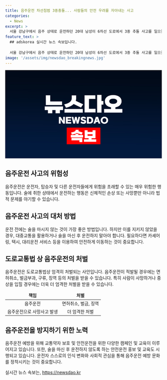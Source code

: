 ```yaml
---
title: 음주운전 차선침범 3중충돌... 사람들의 안전 우려를 자아내는 사고
categories:
  - News
excerpt: >
  서울 강남구에서 음주 상태로 운전하던 20대 남성이 6차선 도로에서 3중 추돌 사고를 일으켰습니다. 차선 침범으로 전방 차량을 들이받고, 3대의 차량이 사고를 당했지만 부상자는 없었습니다. 운전자의 혈중 알코올농도는 면허 정지 수준이었고, 경찰은 음주운전 혐의로 입건했습니다. (150자)
feature_text: >
  ## adskorea 실시간 뉴스 속보입니다.

  서울 강남구에서 음주 상태로 운전하던 20대 남성이 6차선 도로에서 3중 추돌 사고를 일으켰습니다. 차선 침범으로 전방 차량을 들이받고, 3대의 차량이 사고를 당했지만 부상자는 없었습니다. 운전자의 혈중 알코올농도는 면허 정지 수준이었고, 경찰은 음주운전 혐의로 입건했습니다. (150자)
image: '/assets/img/newsdao_breakingnews.jpg'
---
```


<p><img src="/assets/img/newsdao_breakingnews.jpg" alt="adskorea 속보" /></p>

<h2 data-ke-size="size26">음주운전 사고의 위험성</h2>

<p data-ke-size="size16">음주운전은 운전자, 탑승자 및 다른 운전자들에게 위험을 초래할 수 있는 매우 위험한 행동입니다. 술에 취한 상태에서 운전하는 행동은 신체적인 손상 또는 사망뿐만 아니라 법적 문제를 야기할 수 있습니다.</p>

<h2 data-ke-size="size26">음주운전 사고의 대처 방법</h2>

<p data-ke-size="size16">운전 전에는 술을 마시지 않는 것이 가장 좋은 방법입니다. 하지만 이를 지키지 않았을 경우, 대중교통을 활용하거나 술을 마신 후 운전하지 말아야 합니다. 필요하다면 카셰어링, 택시, 대리운전 서비스 등을 이용하여 안전하게 이동하는 것이 중요합니다.</p>

<h2 data-ke-size="size26">도로교통법 상 음주운전의 처벌</h2>

<p data-ke-size="size16">음주운전은 도로교통법상 엄격히 처벌되는 사안입니다. 음주운전이 적발될 경우에는 면허취소, 벌금부과, 구류, 징역 등의 처벌을 받을 수 있습니다. 특히 사람이 사망하거나 중상을 입힐 경우에는 더욱 더 엄격한 처벌을 받을 수 있습니다.</p>

<table>
    <thead>
        <tr>
            <td style="text-align: center; height: 17px;"><b>책임</b></td>
            <td style="text-align: center; height: 17px;"><b>처벌</b></td>
        </tr>
    </thead>
    <tbody>
        <tr>
            <td style="text-align: center; height: 17px;">음주운전</td>
            <td style="text-align: center; height: 17px;">면허취소, 벌금, 징역</td>
        </tr>
        <tr>
            <td style="text-align: center; height: 17px;">음주운전으로 사망사고 발생</td>
            <td style="text-align: center; height: 17px;">더 엄격한 처벌</td>
        </tr>
    </tbody>
</table>

<h2 data-ke-size="size26">음주운전을 방지하기 위한 노력</h2>

<p data-ke-size="size16">음주운전 예방을 위해 교통약자 보호 및 안전운전을 위한 다양한 캠페인 및 교육이 이루어지고 있습니다. 또한, 술을 마신 후 운전하지 않도록 하는 안전운전 홍보 및 교육도 시행되고 있습니다. 운전자 스스로의 인식 변화와 사회적 관심을 통해 음주운전 예방 문화를 정착시키는 것이 중요합니다.</p>
실시간 뉴스 속보는, <a href="https://newsdao.kr" rel="dofollow">https://newsdao.kr</a>


